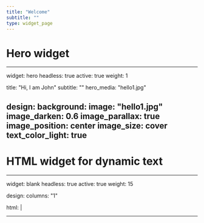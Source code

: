 ```yaml
---
title: "Welcome"
subtitle: ""
type: widget_page
---
```


# Hero widget
---
widget: hero
headless: true
active: true
weight: 1

title: "Hi, I am John"
subtitle: ""
hero_media: "hello1.jpg" 

design:
  background:
    image: "hello1.jpg"
    image_darken: 0.6
    image_parallax: true
    image_position: center
    image_size: cover
    text_color_light: true
---

# HTML widget for dynamic text
---
widget: blank
headless: true
active: true
weight: 15

design:
  columns: "1"

html: |
  <div id="dynamic-text" style="font-size: 2em; color: white; text-align: center;">
    <!-- 动态文字将显示在这里 -->
  </div>

  <script>
    const texts = ["Welcome to My Lab", "We Explore Science", "Join Us on Our Journey"];
    let count = 0;
    let index = 0;
    let currentText = '';
    let letter = '';

    (function type(){
      if (count === texts.length) {
        count = 0;
      }
      currentText = texts[count];
      letter = currentText.slice(0, ++index);

      document.getElementById('dynamic-text').textContent = letter;
      if (letter.length === currentText.length) {
        count++;
        index = 0;
        setTimeout(type, 2000);  // 2秒后切换到下一个文本
      } else {
        setTimeout(type, 200);  // 每200ms显示一个新字母
      }
    }());
  </script>
---